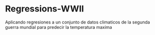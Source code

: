 # Regressions-WWII
 Aplicando regresiones a un conjunto de datos climaticos de la segunda guerra mundial para predecir la temperatura maxima
